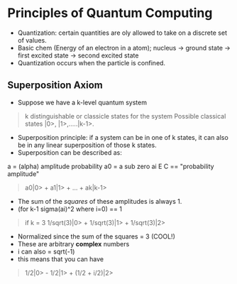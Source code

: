 Principles of Quantum Computing 
===============================

- Quantization: certain quantities are oly allowed to take on a discrete set of values. 
- Basic chem (Energy of an electron in a atom); 
nucleus -> ground state -> first excited state -> second excited state
- Quantization occurs when the particle is confined. 

Superposition Axiom 
---
- Suppose we have a k-level quantum system 
> k distinguishable or classicle states for the system 
> Possible classical states |0>, |1>,.....|k-1>. 
- Superposition principle: if a system can be in one of k states, it can also be in any linear superposition of those k states. 
- Superposition can be described as: 

a = (alpha) amplitude probability a0 = a sub zero 
ai E C == "probability amplitude" 

> a0|0> + a1|1> + ... + ak|k-1> 
- The sum of the <i>squares</i> of these amplitudes is always 1. 
- (for k-1 sigma(ai)^2 where i=0) == 1

> if k = 3 
> 1/sqrt(3)|0> + 1/sqrt(3)|1> + 1/sqrt(3)|2> 
- Normalized since the sum of the squares = 3 (COOL!) 
- These are arbitrary <b>complex</b> numbers
- i can also = sqrt(-1) 
- this means that you can have
> 1/2|0> - 1/2|1> + (1/2 + i/2)|2> 
